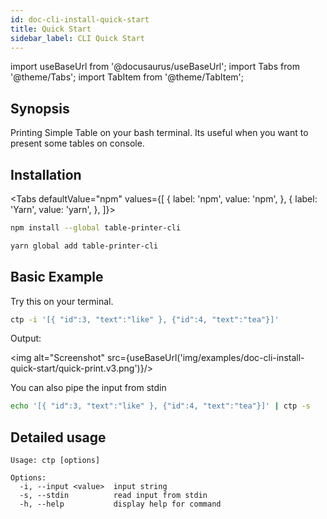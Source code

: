 ```yaml
---
id: doc-cli-install-quick-start
title: Quick Start
sidebar_label: CLI Quick Start
---
```


import useBaseUrl from '@docusaurus/useBaseUrl';
import Tabs from '@theme/Tabs';
import TabItem from '@theme/TabItem';

## Synopsis

Printing Simple Table on your bash terminal. Its useful when you want to present some tables on console.

## Installation

<Tabs defaultValue="npm" values={[
{ label: 'npm', value: 'npm', },
{ label: 'Yarn', value: 'yarn', },
]}>

<TabItem value="npm">

```bash
npm install --global table-printer-cli
```

</TabItem>

<TabItem value="yarn">

```bash
yarn global add table-printer-cli
```

</TabItem>

</Tabs>

## Basic Example

Try this on your terminal.

```bash
ctp -i '[{ "id":3, "text":"like" }, {"id":4, "text":"tea"}]'
```

Output:

<img alt="Screenshot" src={useBaseUrl('img/examples/doc-cli-install-quick-start/quick-print.v3.png')}/>

You can also pipe the input from stdin

```bash
echo '[{ "id":3, "text":"like" }, {"id":4, "text":"tea"}]' | ctp -s
```

## Detailed usage

```text
Usage: ctp [options]

Options:
  -i, --input <value>  input string
  -s, --stdin          read input from stdin
  -h, --help           display help for command
```

